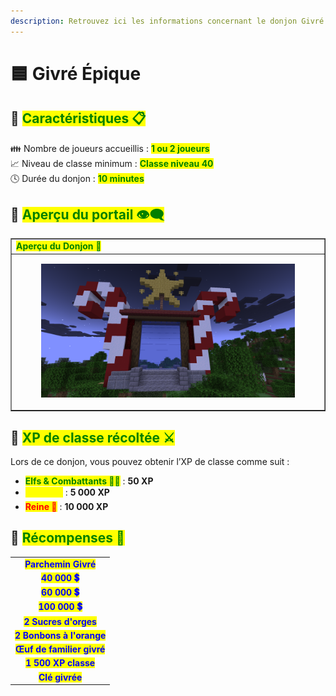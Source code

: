 ```yaml
---
description: Retrouvez ici les informations concernant le donjon Givré Épique
---
```


# 🟦 Givré Épique

## 💠 <mark style="color:green;"> Caractéristiques 📋</mark>

👪 Nombre de joueurs accueillis : <mark style="color:green;">**1 ou 2 joueurs**</mark>  
📈 Niveau de classe minimum : <mark style="color:green;">**Classe niveau 40**</mark>  
🕓 Durée du donjon : <mark style="color:green;">**10 minutes**</mark>  

## 💠 <mark style="color:green;"> Aperçu du portail 👁‍🗨</mark>

<table border="1" cellspacing="0" cellpadding="6">
  <tr>
    <td><mark style="color:green;"><strong>Aperçu du Donjon 📸</strong></mark></td>
  </tr>
  <tr>
    <td><figure><img src="../../.gitbook/assets/Les_Donjons/Portail/Event/Givre40.png" alt=""></figure></td>
  </tr>
</table>

## 💠 <mark style="color:green;"> XP de classe récoltée ⚔️</mark>

Lors de ce donjon, vous pouvez obtenir l’XP de classe comme suit :  

* <mark style="color:green;"><strong>Elfs & Combattants 🧟‍♂️</strong></mark> : **50 XP**  
* <mark style="color:yellow;"><strong>Golem 👽</strong></mark> : **5 000 XP**  
* <mark style="color:red;"><strong>Reine 🐉</strong></mark> : **10 000 XP**

## 💠 <mark style="color:green;">Récompenses 🎁</mark>

|                                                               |
| :-----------------------------------------------------------: |
| <mark style="color:blue;">**Parchemin Givré**</mark>         |
| <mark style="color:blue;">**40 000 💲**</mark>                 |
| <mark style="color:blue;">**60 000 💲**</mark>                 |
| <mark style="color:blue;">**100 000 💲**</mark>                |
| <mark style="color:blue;">**2 Sucres d'orges**</mark>         |
| <mark style="color:blue;">**2 Bonbons à l'orange**</mark>     |
| <mark style="color:blue;">**Œuf de familier givré**</mark>    |
| <mark style="color:blue;">**1 500 XP classe**</mark>          |
| <mark style="color:blue;">**Clé givrée**</mark>               |
